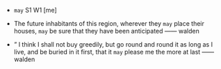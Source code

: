 - `may` S1 W1 [me]



-  The future inhabitants of this region, wherever they `may` place their houses, `may` be sure that they have been anticipated —— walden

- ” I think I shall not buy greedily, but go round and round it as long as I live, and be buried in it first, that it `may` please me the more at last —— walden